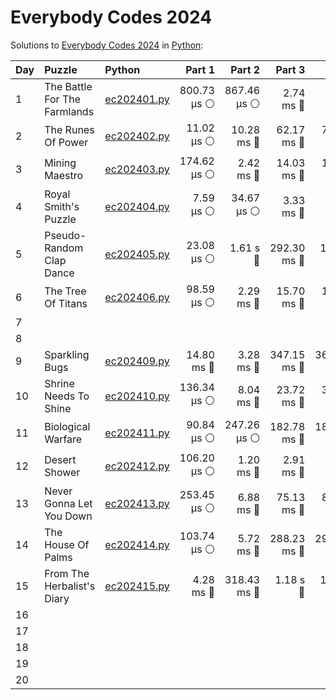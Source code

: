# Everybody Codes 2024

Solutions to [Everybody Codes 2024](https://everybody.codes/event/2024/) in [Python](https://www.python.org/):

| Day  | Puzzle                       | Python                                                     |      Part 1 |      Part 2 |      Part 3 |       Total |
| :--- | :--------------------------- | :--------------------------------------------------------- | ----------: | ----------: | ----------: | ----------: |
| 1    | The Battle For The Farmlands | [ec202401.py](01_the_battle_for_the_farmlands/ec202401.py) | 800.73 μs ⚪️ | 867.46 μs ⚪️ |   2.74 ms 🔵 |   4.40 ms 🔵 |
| 2    | The Runes Of Power           | [ec202402.py](02_the_runes_of_power/ec202402.py)           |  11.02 μs ⚪️ |  10.28 ms 🔵 |  62.17 ms 🔵 |  72.47 ms 🔵 |
| 3    | Mining Maestro               | [ec202403.py](03_mining_maestro/ec202403.py)               | 174.62 μs ⚪️ |   2.42 ms 🔵 |  14.03 ms 🔵 |  16.62 ms 🔵 |
| 4    | Royal Smith's Puzzle         | [ec202404.py](04_royal_smiths_puzzle/ec202404.py)          |   7.59 μs ⚪️ |  34.67 μs ⚪️ |   3.33 ms 🔵 |   3.38 ms 🔵 |
| 5    | Pseudo-Random Clap Dance     | [ec202405.py](05_pseudo-random_clap_dance/ec202405.py)     |  23.08 μs ⚪️ |    1.61 s 🔴 | 292.30 ms 🔵 |    1.90 s 🔴 |
| 6    | The Tree Of Titans           | [ec202406.py](06_the_tree_of_titans/ec202406.py)           |  98.59 μs ⚪️ |   2.29 ms 🔵 |  15.70 ms 🔵 |  18.09 ms 🔵 |
| 7    |                              |                                                            |             |             |             |             |
| 8    |                              |                                                            |             |             |             |             |
| 9    | Sparkling Bugs               | [ec202409.py](09_sparkling_bugs/ec202409.py)               |  14.80 ms 🔵 |   3.28 ms 🔵 | 347.15 ms 🔵 | 365.23 ms 🔵 |
| 10   | Shrine Needs To Shine        | [ec202410.py](10_shrine_needs_to_shine/ec202410.py)        | 136.34 μs ⚪️ |   8.04 ms 🔵 |  23.72 ms 🔵 |  31.90 ms 🔵 |
| 11   | Biological Warfare           | [ec202411.py](11_biological_warfare/ec202411.py)           |  90.84 μs ⚪️ | 247.26 μs ⚪️ | 182.78 ms 🔵 | 183.11 ms 🔵 |
| 12   | Desert Shower                | [ec202412.py](12_desert_shower/ec202412.py)                | 106.20 μs ⚪️ |   1.20 ms 🔵 |   2.91 ms 🔵 |   4.21 ms 🔵 |
| 13   | Never Gonna Let You Down     | [ec202413.py](13_never_gonna_let_you_down/ec202413.py)     | 253.45 μs ⚪️ |   6.88 ms 🔵 |  75.13 ms 🔵 |  82.26 ms 🔵 |
| 14   | The House Of Palms           | [ec202414.py](14_the_house_of_palms/ec202414.py)           | 103.74 μs ⚪️ |   5.72 ms 🔵 | 288.23 ms 🔵 | 294.05 ms 🔵 |
| 15   | From The Herbalist's Diary   | [ec202415.py](15_from_the_herbalists_diary/ec202415.py)    |   4.28 ms 🔵 | 318.43 ms 🔵 |    1.18 s 🔴 |    1.50 s 🔴 |
| 16   |                              |                                                            |             |             |             |             |
| 17   |                              |                                                            |             |             |             |             |
| 18   |                              |                                                            |             |             |             |             |
| 19   |                              |                                                            |             |             |             |             |
| 20   |                              |                                                            |             |             |             |             |
